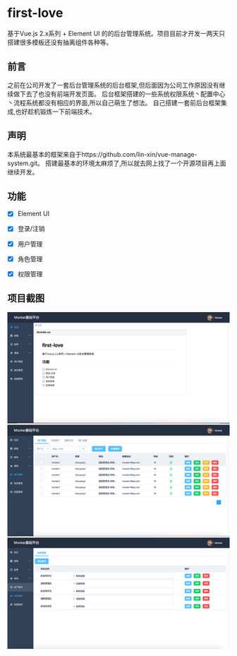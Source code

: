 
# first-love #
基于Vue.js 2.x系列 + Element UI 的的后台管理系统。项目目前才开发一两天只搭建很多模板还没有抽离组件各种等。

## 前言 ##
之前在公司开发了一套后台管理系统的后台框架,但后面因为公司工作原因没有继续做下去了也没有前端开发页面。
后台框架搭建的一些系统权限系统丶配置中心丶流程系统都没有相应的界面,所以自己萌生了想法。
自己搭建一套前后台框架集成,也好趁机锻炼一下前端技术。

## 声明 ##

本系统最基本的框架来自于https://github.com/lin-xin/vue-manage-system.git。
搭建最基本的环境太麻烦了,所以就去网上找了一个开源项目再上面继续开发。

## 功能 ##
- [x] Element UI
- [x] 登录/注销
- [x] 用户管理
- [x] 角色管理
- [x] 权限管理


## 项目截图 ##
![Image text](https://github.com/1211120248/vue-admin-manager/blob/master/screenshots/1.png)
![Image text](https://github.com/1211120248/vue-admin-manager/blob/master/screenshots/2.png)
![Image text](https://github.com/1211120248/vue-admin-manager/blob/master/screenshots/3.png)

